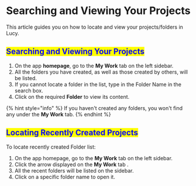# Searching and Viewing Your Projects

This article guides you on how to locate and view your projects/folders in Lucy.

## <mark style="color:blue;">Searching and Viewing Your Projects</mark>

1. On the app **homepage**, go to the **My Work** tab on the left sidebar.
2. All the folders you have created, as well as those created by others, will be listed.
3. If you cannot locate a folder in the list, type in the Folder Name in the search box.
4. Click on the required **Folder** to view its content.

{% hint style="info" %}
If you haven't created any folders, you won't find any under the **My Work** tab.
{% endhint %}

## <mark style="color:blue;">Locating Recently Created Projects</mark>

To locate recently created Folder list:

1. On the app homepage, go to the **My Work** tab on the left sidebar.
2. Click the arrow displayed on the **My Work** tab .
3. All the recent folders will be listed on the sidebar.
4. Click on a specific folder name to open it.
